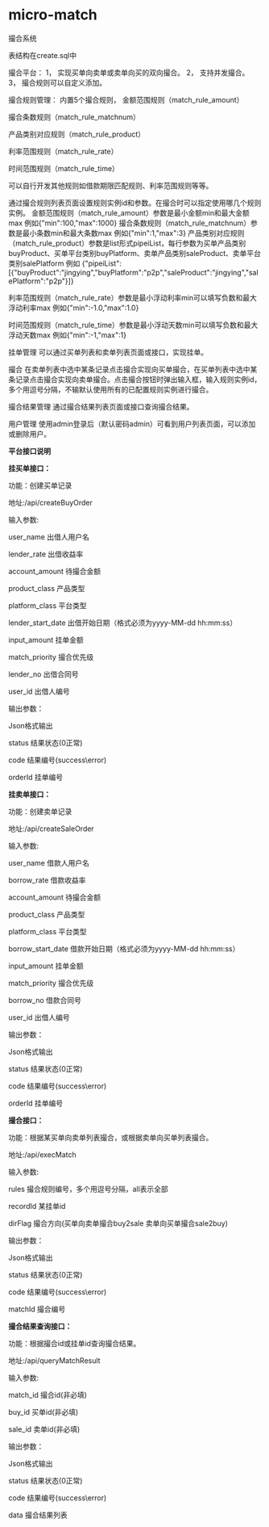 # micro-match
撮合系统

表结构在create.sql中

撮合平台：
1，	实现买单向卖单或卖单向买的双向撮合。
2，	支持并发撮合。
3，	撮合规则可以自定义添加。


撮合规则管理：
内置5个撮合规则，
金额范围规则（match_rule_amount）

撮合条数规则（match_rule_matchnum）

产品类别对应规则（match_rule_product）

利率范围规则（match_rule_rate）

时间范围规则（match_rule_time）

可以自行开发其他规则如借款期限匹配规则、利率范围规则等等。
 


通过撮合规则列表页面设置规则实例id和参数。在撮合时可以指定使用哪几个规则实例。
金额范围规则（match_rule_amount）参数是最小金额min和最大金额max
例如{"min":100,"max":1000}
撮合条数规则（match_rule_matchnum）参数是最小条数min和最大条数max
例如{"min":1,"max":3}
产品类别对应规则（match_rule_product）参数是list形式pipeiList，每行参数为买单产品类别buyProduct、买单平台类别buyPlatform、卖单产品类别saleProduct、卖单平台类别salePlatform
例如
{"pipeiList":[{"buyProduct":"jingying","buyPlatform":"p2p","saleProduct":"jingying","salePlatform":"p2p"}]}

利率范围规则（match_rule_rate）参数是最小浮动利率min可以填写负数和最大浮动利率max
例如{"min":-1.0,"max":1.0}

时间范围规则（match_rule_time）参数是最小浮动天数min可以填写负数和最大浮动天数max
例如{"min":-1,"max":1}

挂单管理
可以通过买单列表和卖单列表页面或接口，实现挂单。
 

撮合
在卖单列表中选中某条记录点击撮合实现向买单撮合，在买单列表中选中某条记录点击撮合实现向卖单撮合。点击撮合按钮时弹出输入框，输入规则实例id，多个用逗号分隔，不输默认使用所有的已配置规则实例进行撮合。

撮合结果管理
通过撮合结果列表页面或接口查询撮合结果。
 


用户管理
使用admin登录后（默认密码admin）可看到用户列表页面，可以添加或删除用户。
 

**平台接口说明**

**挂买单接口：**

功能：创建买单记录

地址:/api/createBuyOrder

输入参数:

user_name 出借人用户名

lender_rate  出借收益率

account_amount 待撮合金额

product_class 产品类型

platform_class 平台类型

lender_start_date 出借开始日期（格式必须为yyyy-MM-dd hh:mm:ss）

input_amount 挂单金额

match_priority 撮合优先级

lender_no 出借合同号

user_id 出借人编号

输出参数：

Json格式输出

status 结果状态(0正常)

code 结果编号(success\error)

orderId 挂单编号


**挂卖单接口：**

功能：创建卖单记录

地址:/api/createSaleOrder

输入参数:

user_name 借款人用户名

borrow_rate  借款收益率

account_amount 待撮合金额

product_class 产品类型

platform_class 平台类型

borrow_start_date 借款开始日期（格式必须为yyyy-MM-dd hh:mm:ss）

input_amount 挂单金额

match_priority 撮合优先级

borrow_no 借款合同号

user_id 出借人编号

输出参数：

Json格式输出

status 结果状态(0正常)

code 结果编号(success\error)

orderId 挂单编号


**撮合接口：**

功能：根据某买单向卖单列表撮合，或根据卖单向买单列表撮合。

地址:/api/execMatch

输入参数:

rules 撮合规则编号，多个用逗号分隔，all表示全部

recordId  某挂单id

dirFlag 撮合方向(买单向卖单撮合buy2sale  卖单向买单撮合sale2buy)


输出参数：

Json格式输出

status 结果状态(0正常)

code 结果编号(success\error)

matchId 撮合编号


**撮合结果查询接口：**

功能：根据撮合id或挂单id查询撮合结果。

地址:/api/queryMatchResult

输入参数:

match_id 撮合id(非必填)

buy_id  买单id(非必填)

sale_id 卖单id(非必填)

输出参数：

Json格式输出

status 结果状态(0正常)

code 结果编号(success\error)

data 撮合结果列表